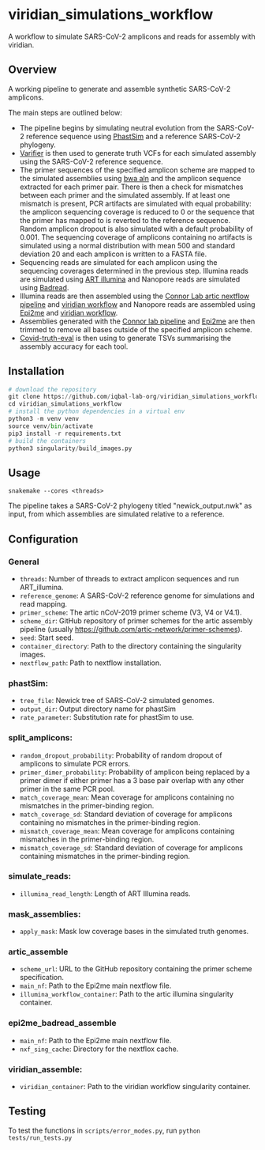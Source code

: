 # viridian_simulations_workflow
A workflow to simulate SARS-CoV-2 amplicons and reads for assembly with viridian.

## Overview
A working pipeline to generate and assemble synthetic SARS-CoV-2 amplicons.

The main steps are outlined below:
* The pipeline begins by simulating neutral evolution from the SARS-CoV-2 reference sequence using [PhastSim](https://github.com/NicolaDM/phastSim) and a reference SARS-CoV-2 phylogeny.
* [Varifier](https://github.com/iqbal-lab-org/varifier) is then used to generate truth VCFs for each simulated assembly using the SARS-CoV-2 reference sequence.
* The primer sequences of the specified amplicon scheme are mapped to the simulated assemblies using [bwa aln](https://bio-bwa.sourceforge.net/) and the amplicon sequence extracted for each primer pair. There is then a check for mismatches between each primer and the simulated assembly. If at least one mismatch is present, PCR artifacts are simulated with equal probability: the amplicon sequencing coverage is reduced to 0 or the sequence that the primer has mapped to is reverted to the reference sequence. Random amplicon dropout is also simulated with a default probability of 0.001. The sequencing coverage of amplicons containing no artifacts is simulated using a normal distribution with mean 500 and standard deviation 20 and each amplicon is written to a FASTA file.
* Sequencing reads are simulated for each amplicon using the sequencing coverages determined in the previous step. Illumina reads are simulated using [ART illumina](https://www.niehs.nih.gov/research/resources/software/biostatistics/art/index.cfm) and Nanopore reads are simulated using [Badread](https://github.com/rrwick/Badread).
* Illumina reads are then assembled using the [Connor Lab artic nextflow pipeline](https://github.com/connor-lab/ncov2019-artic-nf) and [viridian workflow](https://github.com/iqbal-lab-org/viridian_workflow) and Nanopore reads are assembled using [Epi2me](https://github.com/epi2me-labs/wf-artic) and [viridian workflow](https://github.com/iqbal-lab-org/viridian_workflow).
* Assemblies generated with the [Connor lab pipeline](https://github.com/connor-lab/ncov2019-artic-nf) and [Epi2me](https://github.com/epi2me-labs/wf-artic) are then trimmed to remove all bases outside of the specified amplicon scheme.
* [Covid-truth-eval](https://github.com/iqbal-lab-org/covid-truth-eval) is then using to generate TSVs summarising the assembly accuracy for each tool.

## Installation
```Python
# download the repository
git clone https://github.com/iqbal-lab-org/viridian_simulations_workflow
cd viridian_simulations_workflow
# install the python dependencies in a virtual env
python3 -m venv venv
source venv/bin/activate
pip3 install -r requirements.txt
# build the containers
python3 singularity/build_images.py
```

## Usage
```
snakemake --cores <threads>
```
The pipeline takes a SARS-CoV-2 phylogeny titled "newick_output.nwk" as input, from which assemblies are simulated relative to a reference.

## Configuration

### General
* ```threads```: Number of threads to extract amplicon sequences and run ART_illumina.
* ```reference_genome```: A SARS-CoV-2 reference genome for simulations and read mapping.
* ```primer_scheme```: The artic nCoV-2019 primer scheme (V3, V4 or V4.1).
* ```scheme_dir```: GitHub repository of primer schemes for the artic assembly pipeline (usually https://github.com/artic-network/primer-schemes).
* ```seed```: Start seed.
* ```container_directory```: Path to the directory containing the singularity images.
* ```nextflow_path```: Path to nextflow installation.

### phastSim:
* ```tree_file```: Newick tree of SARS-CoV-2 simulated genomes.
* ```output_dir```: Output directory name for phastSim
* ```rate_parameter```: Substitution rate for phastSim to use.

### split_amplicons:
* ```random_dropout_probability```: Probability of random dropout of amplicons to simulate PCR errors.
* ```primer_dimer_probability```: Probability of amplicon being replaced by a primer dimer if either primer has a 3 base pair overlap with any other primer in the same PCR pool.
* ```match_coverage_mean```: Mean coverage for amplicons containing no mismatches in the primer-binding region.
* ```match_coverage_sd```: Standard deviation of coverage for amplicons containing no mismatches in the primer-binding region.
* ```mismatch_coverage_mean```: Mean coverage for amplicons containing mismatches in the primer-binding region.
* ```mismatch_coverage_sd```: Standard deviation of coverage for amplicons containing mismatches in the primer-binding region.

### simulate_reads:
* ```illumina_read_length```: Length of ART Illumina reads.

### mask_assemblies:
* ```apply_mask```: Mask low coverage bases in the simulated truth genomes.

### artic_assemble
* ```scheme_url```: URL to the GitHub repository containing the primer scheme specification.
* ```main_nf```: Path to the Epi2me main nextflow file.
* ```illumina_workflow_container```: Path to the artic illumina singularity container.

### epi2me_badread_assemble
* ```main_nf```: Path to the Epi2me main nextflow file.
* ```nxf_sing_cache```: Directory for the nextflox cache.

### viridian_assemble:
* ```viridian_container```: Path to the viridian workflow singularity container.

## Testing
To test the functions in ```scripts/error_modes.py```, run ```python tests/run_tests.py```
